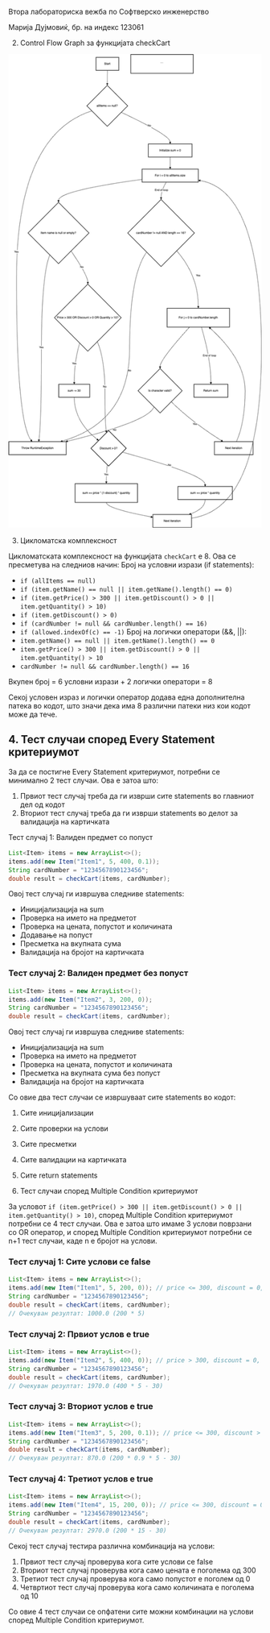 Втора лабораториска вежба по Софтверско инженерство

Марија Дујмовиќ, бр. на индекс 123061

2. Control Flow Graph за функцијата checkCart

![Diagram](diagram.png)

3. Цикломатска комплексност

Цикломатската комплексност на функцијата `checkCart` е 8. Ова се пресметува на следниов начин:
 Број на условни изрази (if statements):
   - `if (allItems == null)`
   - `if (item.getName() == null || item.getName().length() == 0)`
   - `if (item.getPrice() > 300 || item.getDiscount() > 0 || item.getQuantity() > 10)`
   - `if (item.getDiscount() > 0)`
   - `if (cardNumber != null && cardNumber.length() == 16)`
   - `if (allowed.indexOf(c) == -1)`
 Број на логички оператори (&&, ||):
   - `item.getName() == null || item.getName().length() == 0`
   - `item.getPrice() > 300 || item.getDiscount() > 0 || item.getQuantity() > 10`
   - `cardNumber != null && cardNumber.length() == 16`

Вкупен број = 6 условни изрази + 2 логички оператори = 8

Секој условен израз и логички оператор додава една дополнителна патека во кодот, што значи дека има 8 различни патеки низ кои кодот може да тече.

## 4. Тест случаи според Every Statement критериумот

За да се постигне Every Statement критериумот, потребни се минимално 2 тест случаи. Ова е затоа што:
1. Првиот тест случај треба да ги изврши сите statements во главниот дел од кодот
2. Вториот тест случај треба да ги изврши statements во делот за валидација на картичката

Тест случај 1: Валиден предмет со попуст
```java
List<Item> items = new ArrayList<>();
items.add(new Item("Item1", 5, 400, 0.1));
String cardNumber = "1234567890123456";
double result = checkCart(items, cardNumber);

```

Овој тест случај ги извршува следниве statements:
- Иницијализација на sum
- Проверка на името на предметот
- Проверка на цената, попустот и количината
- Додавање на попуст
- Пресметка на вкупната сума
- Валидација на бројот на картичката

### Тест случај 2: Валиден предмет без попуст
```java
List<Item> items = new ArrayList<>();
items.add(new Item("Item2", 3, 200, 0)); 
String cardNumber = "1234567890123456";
double result = checkCart(items, cardNumber);

```

Овој тест случај ги извршува следниве statements:
- Иницијализација на sum
- Проверка на името на предметот
- Проверка на цената, попустот и количината
- Пресметка на вкупната сума без попуст
- Валидација на бројот на картичката

Со овие два тест случаи се извршуваат сите statements во кодот:
1. Сите иницијализации
2. Сите проверки на услови
3. Сите пресметки
4. Сите валидации на картичката
5. Сите return statements

5. Тест случаи според Multiple Condition критериумот

За условот `if (item.getPrice() > 300 || item.getDiscount() > 0 || item.getQuantity() > 10)`, според Multiple Condition критериумот потребни се 4 тест случаи. Ова е затоа што имаме 3 услови поврзани со OR оператор, и според Multiple Condition критериумот потребни се n+1 тест случаи, каде n е бројот на услови.

### Тест случај 1: Сите услови се false
```java
List<Item> items = new ArrayList<>();
items.add(new Item("Item1", 5, 200, 0)); // price <= 300, discount = 0, quantity <= 10
String cardNumber = "1234567890123456";
double result = checkCart(items, cardNumber);
// Очекуван резултат: 1000.0 (200 * 5)
```

### Тест случај 2: Првиот услов е true
```java
List<Item> items = new ArrayList<>();
items.add(new Item("Item2", 5, 400, 0)); // price > 300, discount = 0, quantity <= 10
String cardNumber = "1234567890123456";
double result = checkCart(items, cardNumber);
// Очекуван резултат: 1970.0 (400 * 5 - 30)
```

### Тест случај 3: Вториот услов е true
```java
List<Item> items = new ArrayList<>();
items.add(new Item("Item3", 5, 200, 0.1)); // price <= 300, discount > 0, quantity <= 10
String cardNumber = "1234567890123456";
double result = checkCart(items, cardNumber);
// Очекуван резултат: 870.0 (200 * 0.9 * 5 - 30)
```

### Тест случај 4: Третиот услов е true
```java
List<Item> items = new ArrayList<>();
items.add(new Item("Item4", 15, 200, 0)); // price <= 300, discount = 0, quantity > 10
String cardNumber = "1234567890123456";
double result = checkCart(items, cardNumber);
// Очекуван резултат: 2970.0 (200 * 15 - 30)
```

Секој тест случај тестира различна комбинација на услови:
1. Првиот тест случај проверува кога сите услови се false
2. Вториот тест случај проверува кога само цената е поголема од 300
3. Третиот тест случај проверува кога само попустот е поголем од 0
4. Четвртиот тест случај проверува кога само количината е поголема од 10

Со овие 4 тест случаи се опфатени сите можни комбинации на услови според Multiple Condition критериумот.

